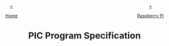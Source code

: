 <div style="float:left">
<a href="../"><p style="text-align:center"><</p>Home</a>
</div>

<div style="float:right">
<a href="../RPI/"><p style="text-align:center">></p>Raspberry Pi</a>
</div>

<div style="clear:both">
</div>

<h1 style="font-weight: bold; text-align:center">PIC Program Specification</h1>